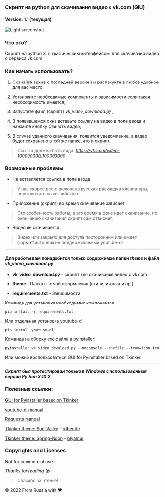 ### Скрипт на python для скачивания видео с vk.com (GIU)
#### Version: 1.1 (текущая)

![Light screenshot](https://raw.githubusercontent.com/blyamur/VK-Video-Download/main/app_screen.jpg)




### Что это?

Скрипт на python 3, с графическим интерфейсом, для скачивания видео с сервиса vk.com 




### Как начать использовать?

1. Скачайте архив с последней версией и распакуйте в любое удобное для вас место; 

2. Установите необходимые компоненты и зависимости если такая необходимость имеется;

3. Запустите файл (скрипт) *vk_video_download.py* ;

4. В появившемся окне вставьте ссылку на видео в поле ввода и нажмите кнопку *Скачать видео*;

5. В случае удачного скачивания, появится уведомление, а видео будет сохранено в той же папке, что и скрипт.

> Ссылка должна быть вида: *https://vk.com/video-100000000_100000000* 



### Возможные проблемы

- Не вставляется ссылка в поле ввода
> У вас скорее всего включена русская раскладка клавиатуры, переключите на английскую.

- Приложение (скрипт) во время скачивание зависает
> Это особенность работы, в это время в фоне идет скачивание, по окончанию скачивания скрипт сам отвиснет.

- Видео не скачивается
> Видео или закрыто для доступа посторонним или имеет формат\источник не поддерживаемый youtube-dl




---
#### Для работы вам понадобится только содержимое папки *theme* и файл *vk_video_download.py*

*  **vk_video_download.py** - скрипт для скачивания видео с vk.com 

*  **theme** - Папка с темой оформления (стили, иконка и пр.)

*  **requirements.txt** - Зависимости


Команда для установка необходимых компонентов

    pip install -r requirements.txt
    
Или отдельная установка youtube-dl

    pip install youtube-dl
    
Команда на сборку exe файла в pyinstaller: 

    pyinstaller vk_video_download.py --noconsole --onefile --icon=icon.ico

Или можно воспользоваться [GUI for Pyinstaller based on Tkinker](https://github.com/blyamur/GUI-Pyinstaller-Pichuga)
    
---
***Скрипт был протестирован только в Windows с использованием версии Python 3.10.2***


### Полезные ссылки:

[GUI for Pyinstaller based on Tkinker](https://github.com/blyamur/GUI-Pyinstaller-Pichuga)

[youtube-dl  manual](https://github.com/ytdl-org/youtube-dl)

[Requests manual](https://github.com/psf/requests)

[Tkinker theme: Sun-Valley](https://github.com/rdbende/Sun-Valley-ttk-theme) - [rdbende](https://github.com/rdbende/)

[Tkinker theme: Spring-Noon](https://github.com/blyamur/Spring-Noon-ttk-theme) - [blyamur](https://github.com/blyamur/)

### Copyrights and Licenses
Not for commercial use.


*Thanks for reading :heart_eyes_cat:*
> Спасибо за чтение!

  
© 2022 From Russia with ❤ 
